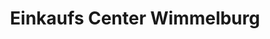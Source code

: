 ---
title: "Einkaufs Center Wimmelburg"
url: /wimmelburg/einkaufs-center-wimmelburg/
shop: Einkaufszentrum
---